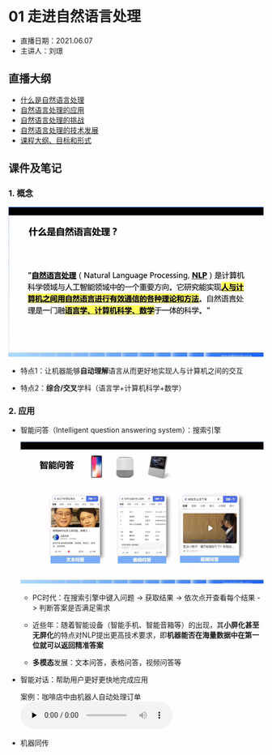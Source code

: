 # 01 走进自然语言处理

- 直播日期：2021.06.07
- 主讲人：刘璟

## 直播大纲
- [什么是自然语言处理](#1)
- [自然语言处理的应用](#2)
- [自然语言处理的挑战](#3)
- [自然语言处理的技术发展](#4)
- [课程大纲、目标和形式](#5)

## 课件及笔记
<h3 id="1">1. 概念</h3>

![NLP_Definition](../media/1_nlp_definition.png)

- 特点1：让机器能够**自动理解**语言从而更好地实现人与计算机之间的交互

- 特点2：**综合/交叉**学科（语言学+计算机科学+数学）

<h3 id="2">2. 应用</h3>

- 智能问答（Intelligent question answering system）：搜索引擎

  ![Intelligent_QA.png](../media/1_nlp_application_IntelligentQA.png)

  - PC时代：在搜索引擎中键入问题 -> 获取结果 -> 依次点开查看每个结果 -> 判断答案是否满足需求
  
  - 近些年：随着智能设备（智能手机、智能音箱等）的出现，其**小屏化甚至无屏化**的特点对NLP提出更高技术要求，即**机器能否在海量数据中在第一位就可以返回精准答案**

  - **多模态**发展：文本问答，表格问答，视频问答等

- 智能对话：帮助用户更好更快地完成应用

  案例：咖啡店中由机器人自动处理订单
  <audio id="audio" controls="" preload="none">
      <source id="mp3" src="../media/1_nlp_application_IntelligentQA_Cafe.mp3">
  </audio>

- 机器同传

